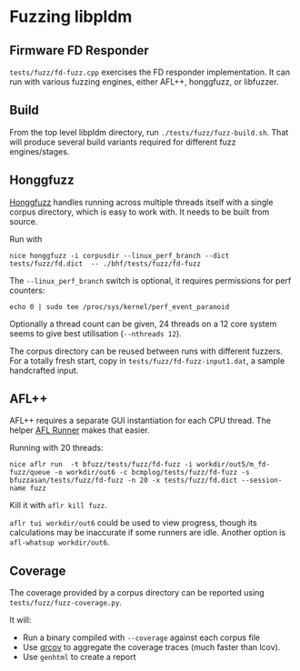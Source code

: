 # Fuzzing libpldm

## Firmware FD Responder

`tests/fuzz/fd-fuzz.cpp` exercises the FD responder implementation. It can run with
various fuzzing engines, either AFL++, honggfuzz, or libfuzzer.

## Build

From the top level libpldm directory, run `./tests/fuzz/fuzz-build.sh`. That will
produce several build variants required for different fuzz engines/stages.

## Honggfuzz

[Honggfuzz](https://github.com/google/honggfuzz) handles running across 
multiple threads itself with a single corpus directory, 
which is easy to work with. It needs to be built from source.

Run with

```
nice honggfuzz -i corpusdir --linux_perf_branch --dict tests/fuzz/fd.dict  -- ./bhf/tests/fuzz/fd-fuzz
```

The `--linux_perf_branch` switch is optional, it requires permissions for perf counters:

```
echo 0 | sudo tee /proc/sys/kernel/perf_event_paranoid
```

Optionally a thread count can be given, 24 threads on a 12 core system seems to give best utilisation
(`--nthreads 12`).

The corpus directory can be reused between runs with different fuzzers. For a totally fresh start, copy in 
`tests/fuzz/fd-fuzz-input1.dat`, a sample handcrafted input.

## AFL++

AFL++ requires a separate GUI instantiation for each CPU thread. The helper 
[AFL Runner](https://github.com/0xricksanchez/afl_runner) makes that easier.

Running with 20 threads:

```
nice aflr run  -t bfuzz/tests/fuzz/fd-fuzz -i workdir/out5/m_fd-fuzz/queue -o workdir/out6 -c bcmplog/tests/fuzz/fd-fuzz -s bfuzzasan/tests/fuzz/fd-fuzz -n 20 -x tests/fuzz/fd.dict --session-name fuzz
```

Kill it with `aflr kill fuzz`.

`aflr tui workdir/out6` could be used to view progress, though its calculations may be inaccurate
if some runners are idle. Another option is `afl-whatsup workdir/out6`.

## Coverage

The coverage provided by a corpus directory can be reported using `tests/fuzz/fuzz-coverage.py`.

It will:
- Run a binary compiled with `--coverage` against each corpus file
- Use [grcov](https://github.com/mozilla/grcov) to aggregate the coverage traces (much faster than lcov).
- Use `genhtml` to create a report
